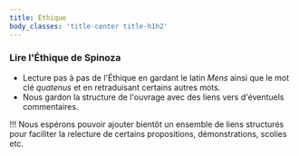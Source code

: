 ```yaml
---
title: Éthique
body_classes: 'title-center title-h1h2'
---
```


### Lire l'Éthique de Spinoza

* Lecture pas à pas de l'Éthique en gardant le latin _Mens_ ainsi que le mot clé _quatenus_ et en retraduisant certains autres mots. 
* Nous gardon la structure de l'ouvrage avec des liens vers d'éventuels commentaires. 

!!! Nous espérons pouvoir ajouter bientôt un ensemble de liens structurés pour faciliter la relecture de certains propositions, démonstrations, scolies etc.

